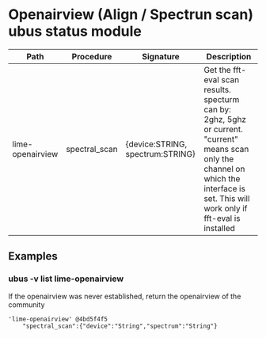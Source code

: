 # Openairview (Align / Spectrun scan) ubus status module

| Path             | Procedure          | Signature                          | Description                                                                                                                                |
| ---------------- | ------------------ | ---------------------------------- | ------------------------------------------------------------------------------------------------------------------------------------------ |
| lime-openairview | spectral_scan      | {device:STRING, spectrum:STRING}   | Get the fft-eval scan results. specturm can by: 2ghz, 5ghz or current. "current" means scan only the channel on which the interface is set. This will work only if fft-eval is installed |

## Examples

### ubus -v list lime-openairview

If the openairview was never established, return the openairview of the community

```
'lime-openairview' @4bd5f4f5
	"spectral_scan":{"device":"String","spectrum":"String"}
```
